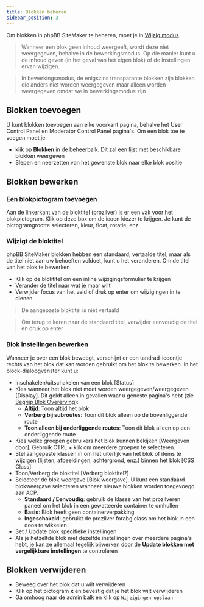 ```yaml
---
title: Blokken beheren
sidebar_position: 3
---
```


Om blokken in phpBB SiteMaker te beheren, moet je in [Wijzig modus](./overview#edit-mode).

> Wanneer een blok geen inhoud weergeeft, wordt deze niet weergegeven, behalve in de bewerkingsmodus. Op die manier kunt u de inhoud geven (in het geval van het eigen blok) of de instellingen ervan wijzigen.

> In bewerkingsmodus, de enigszins transparante blokken zijn blokken die anders niet worden weergegeven maar alleen worden weergegeven omdat we in bewerkingsmodus zijn

## Blokken toevoegen
U kunt blokken toevoegen aan elke voorkant pagina, behalve het User Control Panel en Moderator Control Panel pagina's. Om een blok toe te voegen moet je:
* klik op **Blokken** in de beheerbalk. Dit zal een lijst met beschikbare blokken weergeven
* Slepen en neerzetten van het gewenste blok naar elke blok positie

## Blokken bewerken
### Een blokpictogram toevoegen
Aan de linkerkant van de bloktitel (prozilver) is er een vak voor het blokpictogram. Klik op deze box om de icoon kiezer te krijgen. Je kunt de pictogramgrootte selecteren, kleur, float, rotatie, enz.

### Wijzigt de bloktitel
phpBB SiteMaker blokken hebben een standaard, vertaalde titel, maar als de titel niet aan uw behoeften voldoet, kunt u het veranderen. Om de titel van het blok te bewerken
* Klik op de bloktitel om een inline wijzigingsformulier te krijgen
* Verander de titel naar wat je maar wilt
* Verwijder focus van het veld of druk op enter om wijzigingen in te dienen

> De aangepaste bloktitel is niet vertaald

> Om terug te keren naar de standaard titel, verwijder eenvoudig de titel en druk op enter

### Blok instellingen bewerken
Wanneer je over een blok beweegt, verschijnt er een tandrad-icoontje rechts van het blok dat kan worden gebruikt om het blok te bewerken. In het block-dialoogvenster kunt u:
- Inschakelen/uitschakelen van een blok [Status]
- Kies wanneer het blok niet moet worden weergegeven/weergegeven [Display]. Dit geldt alleen in gevallen waar u geneste pagina's hebt (zie [Begrijp Blok Overerving](/docs/user/site/block-inheritance)):
    - **Altijd**: Toon altijd het blok
    - **Verberg bij subroutes**: Toon dit blok alleen op de bovenliggende route
    - **Toon alleen bij onderliggende routes**: Toon dit blok alleen op een onderliggende route
- Kies welke groepen gebruikers het blok kunnen bekijken [Weergeven door]. Gebruik CTRL + klik om meerdere groepen te selecteren.
- Stel aangepaste klassen in om het uiterlijk van het blok of items te wijzigen (lijsten, afbeeldingen, achtergrond, enz.) binnen het blok [CSS Class]
- Toon/Verberg de bloktitel [Verberg bloktitel?]
- Selecteer de blok weergave [Blok weergave]. U kunt een standaard blokweergave selecteren wanneer nieuwe blokken worden toegevoegd aan ACP.
    - **Standaard / Eenvoudig**: gebruik de klasse van het prozilveren paneel om het blok in een gewatteerde container te omhullen
    - **Basis**: Blok heeft geen containerverpakking
    - **Ingeschakeld**: gebruikt de prozilver forabg class om het blok in een doos te wikkelen
- Set / Update blok specifieke instellingen
- Als je hetzelfde blok met dezelfde instellingen over meerdere pagina's hebt, je kan ze allemaal tegelijk bijwerken door de **Update blokken met vergelijkbare instellingen** te controleren

## Blokken verwijderen
- Beweeg over het blok dat u wilt verwijderen
- Klik op het pictogram **x** en bevestig dat je het blok wilt verwijderen
- Ga omhoog naar de admin balk en klik op `Wijzigingen opslaan`

